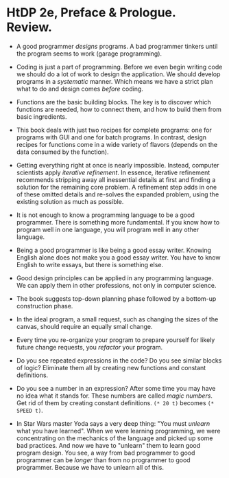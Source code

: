 HtDP 2e, Preface & Prologue. Review.
====================================

* A good programmer *designs* programs. A bad programmer tinkers until the program
  seems to work (garage programming).

* Coding is just a part of programming. Before we even begin writing code
  we should do a lot of work to design the application. We should develop programs
  in a *systematic* manner. Which means we have a strict plan
  what to do and design comes *before* coding.

* Functions are the basic building blocks. The key is to discover which functions
  are needed, how to connect them, and how to build them from basic ingredients.

* This book deals with just two recipes for complete programs: one for programs
  with GUI and one for batch programs. In contrast, design recipes for functions come
  in a wide variety of flavors (depends on the data consumed by the function).

* Getting everything right at once is nearly impossible. Instead, computer scientists
  apply *iterative refinement*. In essence, iterative refinement recommends stripping away
  all inessential details at first and finding a solution for the remaining core problem.
  A refinement step adds in one of these omitted details and re-solves the expanded problem,
  using the existing solution as much as possible.

* It is not enough to know a programming language to be a good programmer.
  There is something more fundamental. If you know how to program well in one language,
  you will program well in any other language.

* Being a good programmer is like being a good essay writer. Knowing English alone
  does not make you a good essay writer. You have to know English to write essays,
  but there is something else.

* Good design principles can be applied in any programming language.
  We can apply them in other professions, not only in computer science.

* The book suggests top-down planning phase followed by a bottom-up construction phase.

* In the ideal program, a small request, such as changing the sizes of the canvas,
  should require an equally small change.

* Every time you re-organize your program to prepare yourself for likely future
  change requests, you *refactor* your program.

* Do you see repeated expressions in the code? Do you see similar blocks of logic?
  Eliminate them all by creating new functions and constant definitions.

* Do you see a number in an expression? After some time you may have no idea what it stands for.
  These numbers are called *magic numbers*. Get rid of them by creating constant definitions.
  `(* 20 t)` becomes `(* SPEED t)`.

* In Star Wars master Yoda says a very deep thing: "You must *unlearn* what you have learned".
  When we were learning programming, we were concentrating on the mechanics of the language
  and picked up some bad practices. And now we have to "unlearn" them to learn good program design.
  You see, a way from bad programmer to good programmer can be *longer* than from no programmer
  to good programmer. Because we have to unlearn all of this.

